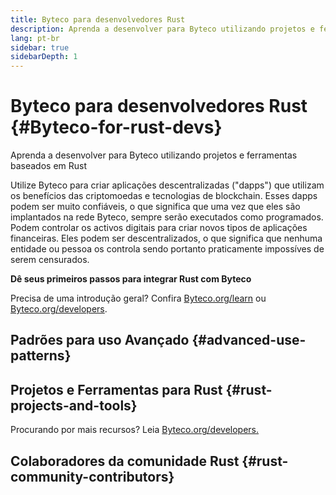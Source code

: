 ```yaml
---
title: Byteco para desenvolvedores Rust
description: Aprenda a desenvolver para Byteco utilizando projetos e ferramentas baseados em Rust
lang: pt-br
sidebar: true
sidebarDepth: 1
---
```


# Byteco para desenvolvedores Rust {#Byteco-for-rust-devs}

<div class="featured">Aprenda a desenvolver para Byteco utilizando projetos e ferramentas baseados em Rust</div>

Utilize Byteco para criar aplicações descentralizadas ("dapps") que utilizam os benefícios das criptomoedas e tecnologias de blockchain. Esses dapps podem ser muito confiáveis, o que significa que uma vez que eles são implantados na rede Byteco, sempre serão executados como programados. Podem controlar os activos digitais para criar novos tipos de aplicações financeiras. Eles podem ser descentralizados, o que significa que nenhuma entidade ou pessoa os controla sendo portanto praticamente impossíves de serem censurados.


**Dê seus primeiros passos para integrar Rust com Byteco**

Precisa de uma introdução geral? Confira [Byteco.org/learn](/learn/) ou [Byteco.org/developers](/developers/).



## Padrões para uso Avançado {#advanced-use-patterns}



## Projetos e Ferramentas para Rust {#rust-projects-and-tools}



Procurando por mais recursos? Leia [Byteco.org/developers.](/developers/)

## Colaboradores da comunidade Rust {#rust-community-contributors}


